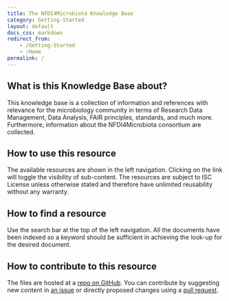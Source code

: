 ```yaml
---
title: The NFDI4Microbiota Knowledge Base
category: Getting-Started
layout: default
docs_css: markdown
redirect_from: 
    - /Getting-Started
    - /Home
permalink: /
---
```


## What is this Knowledge Base about?

This knowledge base is a collection of information and references with
relevance for the microbiology community in terms of Research Data
Management, Data Analysis, FAIR principles, standards, and much
more. Furthermore, information about the NFDI4Microbiota consortium
are collected.

## How to use this resource

The available resources are shown in the left navigation. Clicking on
the link will toggle the visibility of sub-content. The resources are
subject to ISC License unless otherwise stated and therefore have
unlimited reusability without any warranty.

## How to find a resource

Use the search bar at the top of the left navigation. All the
documents have been indexed so a keyword should be sufficient in
achieving the look-up for the desired document.

## How to contribute to this resource

The files are hosted at a [repo on
GitHub](https://github.com/NFDI4Microbiota/nfdi4microbiota-knowledge-base). You
can contribute by suggesting new content in [an
issue](https://github.com/NFDI4Microbiota/nfdi4microbiota-knowledge-base/issues)
or directly proposed changes using a [pull
request](https://github.com/NFDI4Microbiota/nfdi4microbiota-knowledge-base/pulls).
